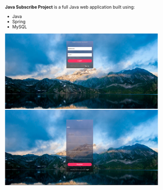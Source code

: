 <strong>Java Subscribe Project</strong> is a full Java web application built using: 
<ul>
    <li> Java </li>
    <li> Spring </li>
    <li> MySQL </li> 
</ul>

![Alt text](/screenshots/log.png "Optional Title")
![Alt text](/screenshots/reg.png "Optional Title")
